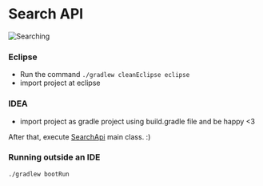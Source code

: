 # Search API

![Searching](https://github.com/VivaReal/search-api/raw/master/src/main/resources/static/house-search.jpg "House Searching")

### Eclipse

- Run the command `./gradlew cleanEclipse eclipse`
- import project at eclipse

### IDEA
- import project as gradle project using build.gradle file and be happy <3

After that, execute [SearchApi](https://github.com/VivaReal/search-api/blob/master/src/main/java/com/vivareal/search/api/SearchAPI.java) main class. :)

### Running outside an IDE

```sh
./gradlew bootRun
```
